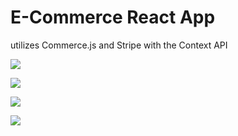 # E-Commerce React App
utilizes Commerce.js and Stripe with the Context API

![](https://i.imgur.com/Brnx1K1.png)

![](https://i.imgur.com/KuV1gWJ.png)

![](https://i.imgur.com/6a04gxr.png)

![](https://i.imgur.com/PF3CUUW.png)
